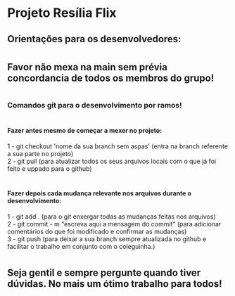 # Projeto Resília Flix

## Orientações para os desenvolvedores:
#
## Favor não mexa na main sem prévia concordancia de todos os membros do grupo!
#
### Comandos git para o desenvolvimento por ramos!
#
#
#### Fazer antes mesmo de começar a mexer no projeto:

1 - git checkout 'nome da sua branch sem aspas' (entra na branch referente a sua parte no projeto) </br>
2 - git pull (para atualizar todos os seus arquivos locais com o que já foi feito e uppado para o github)
#
#
#### Fazer depois cada mudança relevante nos arquivos durante o desenvolvimento:


1 - git add . (para o git enxergar todas as mudanças feitas nos arquivos) </br>
2 - git commit - m "escreva aqui a mensagem do commit" (para adicionar comentários do que foi modificado e confirmar as mudanças) </br>
3 - git push (para deixar a sua branch sempre atualizada no github e facilitar o trabalho em conjunto com o coleguinha.) </br>
#
## Seja gentil e sempre pergunte quando tiver dúvidas. No mais um ótimo trabalho para todos!